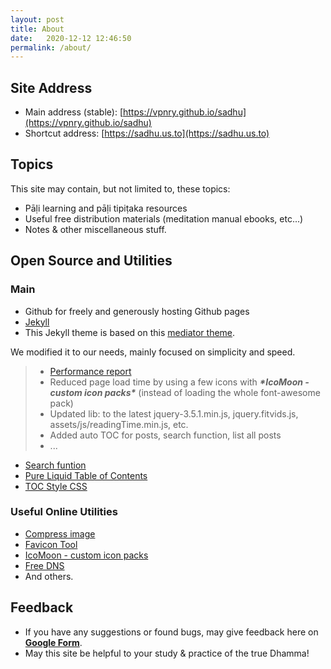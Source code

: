 ```yaml
---
layout: post
title: About
date:   2020-12-12 12:46:50
permalink: /about/
---
```




## Site Address

+ Main address (stable): [https://vpnry.github.io/sadhu](https://vpnry.github.io/sadhu)
+ Shortcut address: [https://sadhu.us.to](https://sadhu.us.to)

## Topics

This site may contain, but not limited to, these topics:

+ Pāḷi learning and pāḷi tipiṭaka resources
+ Useful free distribution materials (meditation manual ebooks, etc...)
+ Notes & other miscellaneous stuff.

  

## Open Source and Utilities

### Main

+ Github for freely and generously hosting Github pages
+ [Jekyll](https://jekyllrb.com)
+ This Jekyll theme is based on this [mediator theme](https://github.com/dirkfabisch/mediator). 

We modified it to our needs, mainly focused on simplicity and speed.
> + [Performance report](../performance_vpnry.github.io.webp)
> + Reduced page load time by using a few icons with ***\*IcoMoon - custom icon packs\**** (instead of loading the whole font-awesome pack)
> + Updated lib: to the latest jquery-3.5.1.min.js, jquery.fitvids.js, assets/js/readingTime.min.js, etc.
> + Added auto TOC for posts, search function, list all posts
> + ...

+ [Search funtion](https://github.com/CloudCannon/bakery-store-jekyll-template/tree/lunrjs)
+ [Pure Liquid Table of Contents](https://github.com/allejo/jekyll-toc)
+ [TOC Style CSS](https://blog.webjeda.com/jekyll-toc)

### Useful Online Utilities

+ [Compress image](https://compressor.io)
+ [Favicon Tool](https://realfavicongenerator.net)
+ [IcoMoon - custom icon packs](https://icomoon.io/app)
+ [Free DNS](https://freedns.afraid.org)
+ And others.

## Feedback
+ If you have any suggestions or found bugs, may give feedback here on [**Google Form**](https://forms.gle/1FzEVDYajhNXSkad7).
+ May this site be helpful to your study & practice of the true Dhamma!
